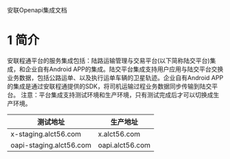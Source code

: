 安联Openapi集成文档
# 1 简介

安联程通平台的服务集成包括：陆路运输管理与交易平台(以下简称陆交平台)集成，和企业自有Android APP的集成。陆交平台集成支持用户应用与陆交平台交换业务数据，包括公路运单、以及执行运单车辆的卫星轨迹。企业自有Android APP的集成是通过安联程通提供的SDK，将司机运输过程业务数据同步传输到陆交平台。
注意：平台集成支持测试环境和生产环境，只有测试完成后才可以切换成生产环境。


| 测试地址 | 生产地址 |
| ------------- |-------------| 
| x-staging.alct56.com | x.alct56.com |
| oapi-staging.alct56.com | oapi.alct56.com |
